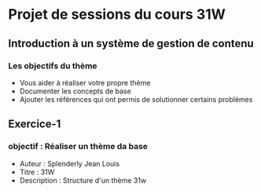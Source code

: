 # Projet de sessions du cours 31W
## Introduction à un système de gestion de contenu

### Les objectifs du thème
- Vous aider à réaliser votre propre thème
- Documenter les concepts de base
- Ajouter les références qui ont permis de solutionner certains problèmes


## Exercice-1

### objectif : Réaliser un thème da base
- Auteur : Splenderly Jean Louis
- Titre : 31W
- Description : Structure d'un thème 31w